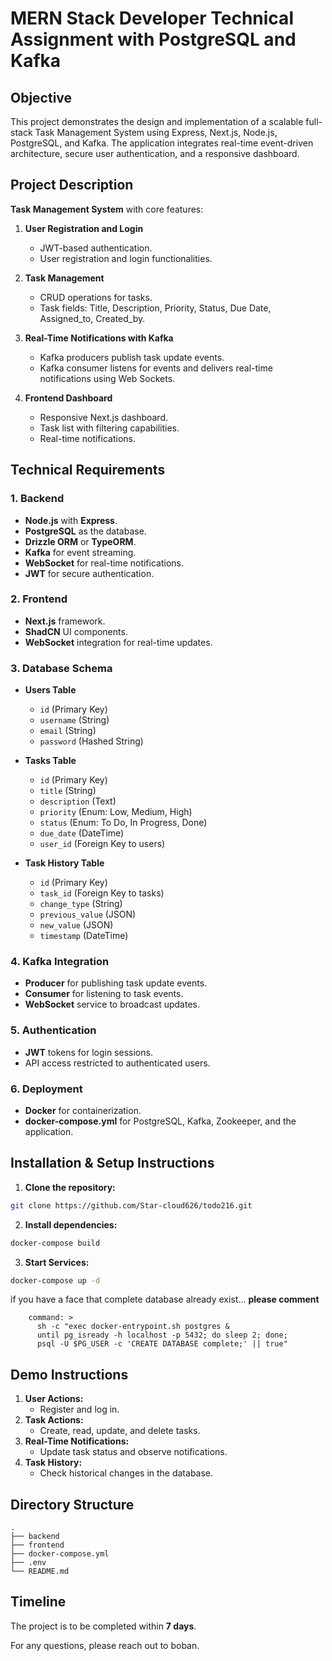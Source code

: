 # MERN Stack Developer Technical Assignment with PostgreSQL and Kafka

## Objective
This project demonstrates the design and implementation of a scalable full-stack Task Management System using Express, Next.js, Node.js, PostgreSQL, and Kafka. The application integrates real-time event-driven architecture, secure user authentication, and a responsive dashboard.

## Project Description
**Task Management System** with core features:

1. **User Registration and Login**
   - JWT-based authentication.
   - User registration and login functionalities.

2. **Task Management**
   - CRUD operations for tasks.
   - Task fields: Title, Description, Priority, Status, Due Date, Assigned_to, Created_by.

3. **Real-Time Notifications with Kafka**
   - Kafka producers publish task update events.
   - Kafka consumer listens for events and delivers real-time notifications using Web Sockets.

4. **Frontend Dashboard**
   - Responsive Next.js dashboard.
   - Task list with filtering capabilities.
   - Real-time notifications.

## Technical Requirements

### 1. Backend
- **Node.js** with **Express**.
- **PostgreSQL** as the database.
- **Drizzle ORM** or **TypeORM**.
- **Kafka** for event streaming.
- **WebSocket** for real-time notifications.
- **JWT** for secure authentication.

### 2. Frontend
- **Next.js** framework.
- **ShadCN** UI components.
- **WebSocket** integration for real-time updates.

### 3. Database Schema
- **Users Table**
  - `id` (Primary Key)
  - `username` (String)
  - `email` (String)
  - `password` (Hashed String)

- **Tasks Table**
  - `id` (Primary Key)
  - `title` (String)
  - `description` (Text)
  - `priority` (Enum: Low, Medium, High)
  - `status` (Enum: To Do, In Progress, Done)
  - `due_date` (DateTime)
  - `user_id` (Foreign Key to users)

- **Task History Table**
  - `id` (Primary Key)
  - `task_id` (Foreign Key to tasks)
  - `change_type` (String)
  - `previous_value` (JSON)
  - `new_value` (JSON)
  - `timestamp` (DateTime)

### 4. Kafka Integration
- **Producer** for publishing task update events.
- **Consumer** for listening to task events.
- **WebSocket** service to broadcast updates.

### 5. Authentication
- **JWT** tokens for login sessions.
- API access restricted to authenticated users.

### 6. Deployment
- **Docker** for containerization.
- **docker-compose.yml** for PostgreSQL, Kafka, Zookeeper, and the application.

## Installation & Setup Instructions

1. **Clone the repository:**
```bash
git clone https://github.com/Star-cloud626/todo216.git
```


2. **Install dependencies:**
```bash
docker-compose build
```

3. **Start Services:**
```bash
docker-compose up -d

```
if you have a face that complete database already exist...
**please comment** 
```
    command: >
      sh -c "exec docker-entrypoint.sh postgres &
      until pg_isready -h localhost -p 5432; do sleep 2; done;
      psql -U $PG_USER -c 'CREATE DATABASE complete;' || true"
```

## Demo Instructions

1. **User Actions:**
   - Register and log in.
2. **Task Actions:**
   - Create, read, update, and delete tasks.
3. **Real-Time Notifications:**
   - Update task status and observe notifications.
4. **Task History:**
   - Check historical changes in the database.

## Directory Structure
```plaintext
.
├── backend
├── frontend
├── docker-compose.yml
├── .env
└── README.md
```

## Timeline
The project is to be completed within **7 days**.

For any questions, please reach out to boban.

